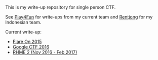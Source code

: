 
This is my write-up repository for single person CTF.

See [Play4Fun](http://p4f.github.io) for write-ups from my current team and [Rentjong](https://github.com/rentjongteam/) for my Indonesian team.

Current write-up:

* [Flare On 2015](flare-2015)
* [Google CTF 2016](google-ctf)
* [RHME 2 (Nov 2016 - Feb 2017)](rhme2)
